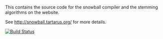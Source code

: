 This contains the source code for the snowball compiler and the stemming
algorithms on the website.

See http://snowball.tartarus.org/ for more details.

[![Build Status](https://travis-ci.org/snowballstem/snowball.svg)](https://travis-ci.org/snowballstem/snowball)